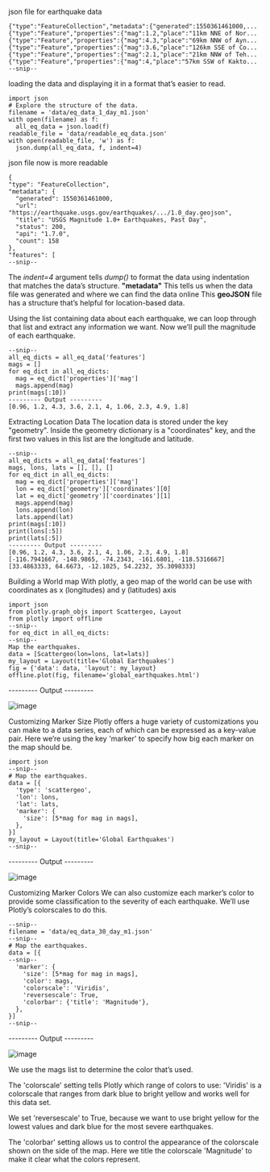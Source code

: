 json file for earthquake data
```
{"type":"FeatureCollection","metadata":{"generated":1550361461000,...
{"type":"Feature","properties":{"mag":1.2,"place":"11km NNE of Nor...
{"type":"Feature","properties":{"mag":4.3,"place":"69km NNW of Ayn...
{"type":"Feature","properties":{"mag":3.6,"place":"126km SSE of Co...
{"type":"Feature","properties":{"mag":2.1,"place":"21km NNW of Teh...
{"type":"Feature","properties":{"mag":4,"place":"57km SSW of Kakto...
--snip--
```
loading the data and displaying it in a format that’s easier to read.
```
import json
# Explore the structure of the data.
filename = 'data/eq_data_1_day_m1.json'
with open(filename) as f:
  all_eq_data = json.load(f)
readable_file = 'data/readable_eq_data.json'
with open(readable_file, 'w') as f:
  json.dump(all_eq_data, f, indent=4)
```
json file now is more readable
```
{
"type": "FeatureCollection",
"metadata": {
  "generated": 1550361461000,
  "url": "https://earthquake.usgs.gov/earthquakes/.../1.0_day.geojson",
  "title": "USGS Magnitude 1.0+ Earthquakes, Past Day",
  "status": 200,
  "api": "1.7.0",
  "count": 158
},
"features": [
--snip--
```
The <i>indent=4</i> argument tells <i>dump()</i> to format the data using indentation that matches the data’s structure.
<b>"metadata"</b> This tells us when the data file was generated and where we can find the data online
This <b>geoJSON</b> file has a structure that’s helpful for location-based data.



Using the list containing data about each earthquake, we can loop through that list and extract any information we want. Now we’ll pull the magnitude of each earthquake.
```
--snip--
all_eq_dicts = all_eq_data['features']
mags = []
for eq_dict in all_eq_dicts:
  mag = eq_dict['properties']['mag']
  mags.append(mag)
print(mags[:10])
--------- Output ---------
[0.96, 1.2, 4.3, 3.6, 2.1, 4, 1.06, 2.3, 4.9, 1.8]
```


Extracting Location Data
The location data is stored under the key "geometry". Inside the geometry dictionary is a "coordinates" key, and the first two values in this list are the longitude and latitude.
```
--snip--
all_eq_dicts = all_eq_data['features']
mags, lons, lats = [], [], []
for eq_dict in all_eq_dicts:
  mag = eq_dict['properties']['mag']
  lon = eq_dict['geometry']['coordinates'][0]
  lat = eq_dict['geometry']['coordinates'][1]
  mags.append(mag)
  lons.append(lon)
  lats.append(lat)
print(mags[:10])
print(lons[:5])
print(lats[:5])
--------- Output ---------
[0.96, 1.2, 4.3, 3.6, 2.1, 4, 1.06, 2.3, 4.9, 1.8]
[-116.7941667, -148.9865, -74.2343, -161.6801, -118.5316667]
[33.4863333, 64.6673, -12.1025, 54.2232, 35.3098333]
```


Building a World map
With plotly, a geo map of the world can be use with coordinates as x (longitudes) and y (latitudes) axis
```
import json
from plotly.graph_objs import Scattergeo, Layout
from plotly import offline
--snip--
for eq_dict in all_eq_dicts:
--snip--
Map the earthquakes.
data = [Scattergeo(lon=lons, lat=lats)]
my_layout = Layout(title='Global Earthquakes')
fig = {'data': data, 'layout': my_layout}
offline.plot(fig, filename='global_earthquakes.html')
```
--------- Output ---------

![image](https://user-images.githubusercontent.com/15881158/156099918-e1c0f28d-6da8-45fb-9306-cf43e4d91b0a.png)


Customizing Marker Size
Plotly offers a huge variety of customizations you can make to a data series, each of which can be expressed as a key-value pair. Here we’re using the key 'marker' to specify how big each marker on the map should be.
```
import json
--snip--
# Map the earthquakes.
data = [{
  'type': 'scattergeo',
  'lon': lons,
  'lat': lats,
  'marker': {
    'size': [5*mag for mag in mags],
  },
}]
my_layout = Layout(title='Global Earthquakes')
--snip--
```
--------- Output ---------

![image](https://user-images.githubusercontent.com/15881158/156221673-6f646962-db2e-42d6-9f5b-783a2e9bed3d.png)


Customizing Marker Colors
We can also customize each marker’s color to provide some classification to the severity of each earthquake. We’ll use Plotly’s colorscales to do this.
```
--snip--
filename = 'data/eq_data_30_day_m1.json'
--snip--
# Map the earthquakes.
data = [{
--snip--
  'marker': {
    'size': [5*mag for mag in mags],
    'color': mags,
    'colorscale': 'Viridis',
    'reversescale': True,
    'colorbar': {'title': 'Magnitude'},
  },
}]
--snip--
```
--------- Output ---------

![image](https://user-images.githubusercontent.com/15881158/156270149-88f01c5f-eae1-43e0-96e4-00501cfdc0f4.png)

We use the mags list to determine the color that’s used.

The 'colorscale' setting tells Plotly which range of colors to use: 'Viridis' is a colorscale that ranges from dark blue to bright yellow and works well for this data set.

We set 'reversescale' to True, because we want to use bright yellow for the lowest values and dark blue for the most severe earthquakes.

The 'colorbar' setting allows us to control the appearance of the colorscale shown on the side of the map. Here we title the colorscale 'Magnitude' to make it clear what the colors represent.


